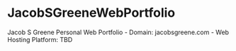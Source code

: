 # JacobSGreeneWebPortfolio
Jacob S Greene Personal Web Portfolio - Domain: jacobsgreene.com - Web Hosting Platform: TBD
